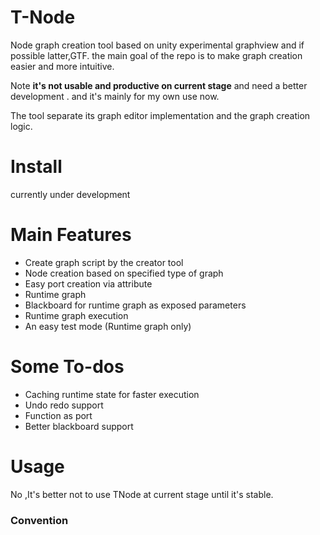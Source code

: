 # T-Node
Node graph creation tool based on unity experimental graphview and if possible latter,GTF.
the main goal of the repo is to make graph creation easier and more intuitive.

Note **it's not usable and productive on current stage** and need  a better
development .
and it's mainly for my own use now.

The tool separate its graph editor implementation and the graph creation logic.

# Install

currently under development

# Main Features

* Create graph script by the creator tool
* Node creation based on specified type of graph
* Easy port creation via attribute 
* Runtime graph
* Blackboard for runtime graph as exposed parameters
* Runtime graph execution
* An easy test mode (Runtime graph only)

# Some To-dos
* Caching runtime state for faster execution
* Undo redo support
* Function as port
* Better blackboard support

# Usage
No ,It's better not to use TNode at current stage until it's stable.

### Convention




